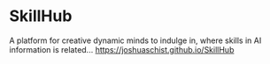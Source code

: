 # SkillHub
A platform for creative dynamic minds to indulge in, where skills in AI information is related...
https://joshuaschist.github.io/SkillHub
